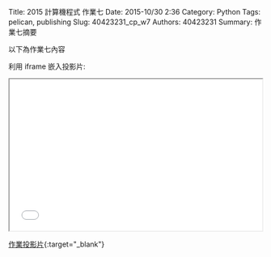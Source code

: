 Title: 2015 計算機程式 作業七
Date: 2015-10/30 2:36
Category: Python
Tags: pelican, publishing
Slug: 40423231_cp_w7
Authors: 40423231
Summary: 作業七摘要

以下為作業七內容

利用 iframe 嵌入投影片:

<iframe src="40423231_cp_w7_p.html" width="500" height="300"></iframe>

[作業投影片](40423231_cp_w7_p.html){:target="_blank"}